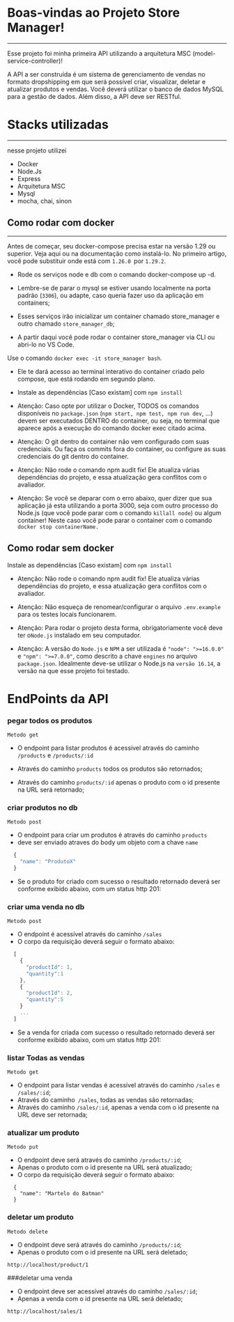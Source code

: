 # Boas-vindas ao  Projeto Store Manager!
-----
Esse projeto foi  minha primeira API utilizando a arquitetura MSC (model-service-controller)!

A API a ser construída é um sistema de gerenciamento de vendas no formato dropshipping em que será possível criar, visualizar, deletar e atualizar produtos e vendas. Você deverá utilizar o banco de dados MySQL para a gestão de dados. Além disso, a API deve ser RESTful.

# Stacks utilizadas
-------
nesse projeto utilizei

- Docker
- Node.Js
- Express
- Arquitetura MSC
- Mysql
- mocha, chai, sinon

## Como rodar com docker 


------------

Antes de começar, seu docker-compose precisa estar na versão 1.29 ou superior. Veja aqui ou na documentação como instalá-lo. No primeiro artigo, você pode substituir onde está com `1.26.0 `por `1.29.2`.

- Rode os serviços node e db com o comando docker-compose up -d.

- Lembre-se de parar o mysql se estiver usando localmente na porta padrão (`3306`), ou adapte, caso queria fazer uso da aplicação em containers;
- Esses serviços irão inicializar um container chamado store_manager e outro chamado `store_manager_db`;
- A partir daqui você pode rodar o container store_manager via CLI ou abri-lo no VS Code.

Use o comando `docker exec -it store_manager bash`.

- Ele te dará acesso ao terminal interativo do container criado pelo compose, que está rodando em segundo plano.
- Instale as dependências [Caso existam] com `npm install`

- Atenção: Caso opte por utilizar o Docker, TODOS os comandos disponíveis no `package.json` (`npm start, npm test, npm run dev`, ...) devem ser executados DENTRO do container, ou seja, no terminal que aparece após a execução do comando docker exec citado acima.

-  Atenção: O git dentro do container não vem configurado com suas credenciais. Ou faça os commits fora do container, ou configure as suas credenciais do git dentro do container.

- Atenção: Não rode o comando npm audit fix! Ele atualiza várias dependências do projeto, e essa atualização gera conflitos com o avaliador.

-  Atenção: Se você se deparar com o erro abaixo, quer dizer que sua aplicação já esta utilizando a porta 3000, seja com outro processo do Node.js (que você pode parar com o comando `killall node`) ou algum container! Neste caso você pode parar o container com o comando `docker stop containerName.`

##  Como rodar sem docker

 Instale as dependências [Caso existam] com `npm install`

-  Atenção: Não rode o comando npm audit fix! Ele atualiza várias dependências do projeto, e essa atualização gera conflitos com o avaliador.

- Atenção: Não esqueça de renomear/configurar o arquivo `.env.example` para os testes locais funcionarem.

-  Atenção: Para rodar o projeto desta forma, obrigatoriamente você deve ter o`Node.js` instalado em seu computador.

- Atenção: A versão do `Node.js` e `NPM` a ser utilizada é `"node": ">=16.0.0"` e `"npm": ">=7.0.0"`, como descrito a chave `engines` no arquivo `package.json`. Idealmente deve-se utilizar o Node.js na `versão 16.14`, a versão na que esse projeto foi testado.

# EndPoints da API

### pegar todos os produtos
`Metodo get`
- O endpoint para listar produtos é acessível através do caminho `/products` e `/products/:id`

- Através do caminho `products` todos os produtos são retornados;

- Através do caminho `products/:id` apenas o produto com o id presente na URL será retornado;

### criar produtos no db
`Metodo post`
- O endpoint para criar um  produtos é  através do caminho `products`
-  deve ser enviado atraves do body um objeto com a chave `name`

```javascript
  {
    "name": "ProdutoX"
  }
```
- Se o produto for criado com sucesso o resultado retornado deverá ser conforme exibido abaixo, com um status http 201:

### criar uma venda no db
`Metodo post`
- O endpoint é  acessível através do caminho `/sales`
- O corpo da requisição deverá seguir o formato abaixo:
```javascript
  [
    {
      "productId": 1,
      "quantity":1
    },
    {
      "productId": 2,
      "quantity":5
    }
	...
  ]
```
  - Se a venda for criada com sucesso o resultado retornado deverá ser conforme exibido abaixo, com um status http 201:

### listar Todas as vendas
`Metodo get`
- O endpoint para listar vendas é acessível através do caminho `/sales` e `/sales/:id`;
-  Através do caminho` /sales`, todas as vendas são retornadas;
- Através do caminho `/sales/:id`, apenas a venda com o id presente na URL deve ser retornada;

### atualizar um produto
`Metodo put`
- O endpoint deve será através do caminho `/products/:id`;
- Apenas o produto com o id presente na URL será atualizado;
- O corpo da requisição deverá seguir o formato abaixo:
```
  {
    "name": "Martelo do Batman"
  }
```

### deletar um produto
`Metodo delete`
- O endpoint deve será através do caminho `/products/:id`;
- Apenas o produto com o id presente na URL será deletado;

`http://localhost/product/1`

###deletar uma venda
- O endpoint deve ser acessível através do caminho `/sales/:id`;
- Apenas a venda com o id presente na URL será deletado;

`http://localhost/sales/1`



